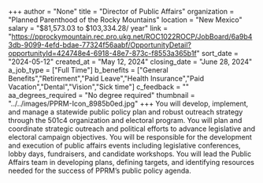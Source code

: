 +++
author = "None"
title = "Director of Public Affairs"
organization = "Planned Parenthood of the Rocky Mountains"
location = "New Mexico"
salary = "$81,573.03 to $103,334.28/ year"
link = "https://pprockymountain.rec.pro.ukg.net/ROC1022ROCP/JobBoard/6a9b43db-9099-4efd-bdae-77324f56aabf/OpportunityDetail?opportunityId=424748e4-6918-48e7-873c-f8553a365b1f"
sort_date = "2024-05-12"
created_at = "May 12, 2024"
closing_date = "June 28, 2024"
a_job_type = ["Full Time"]
b_benefits = ["General Benefits","Retirement","Paid Leave","Health Insurance","Paid Vacation","Dental","Vision","Sick time"]
c_feedback = ""
aa_degrees_required = "No degree required"
thumbnail = "../../images/PPRM-Icon_8985b0ed.jpg"
+++
You will develop, implement, and manage a statewide public policy plan and robust outreach strategy through the 501c4 organization and electoral program. You will plan and coordinate strategic outreach and political efforts to advance legislative and electoral campaign objectives. You will be responsible for the development and execution of public affairs events including legislative conferences, lobby days, fundraisers, and candidate workshops. You will lead the Public Affairs team in developing plans, defining targets, and identifying resources needed for the success of PPRM’s public policy agenda.